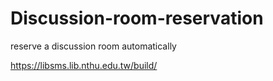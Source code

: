 # Discussion-room-reservation
reserve a discussion room automatically

https://libsms.lib.nthu.edu.tw/build/
